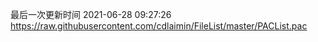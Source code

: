 最后一次更新时间 2021-06-28 09:27:26
https://raw.githubusercontent.com/cdlaimin/FileList/master/PACList.pac

